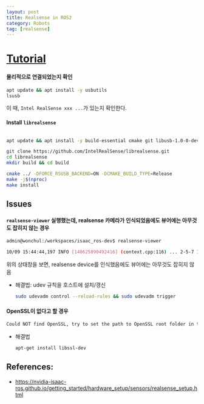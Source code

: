 ```yaml
---
layout: post
title: Realsense in ROS2
category: Robots
tag: [realsense]
---
```



# [Tutorial](https://nvidia-isaac-ros.github.io/getting_started/hardware_setup/sensors/realsense_setup.html)


#### 물리적으로 연결되었는지 확인

```sh
apt update && apt install -y usbutils
lsusb
```

이 때, `Intel RealSense xxx ...`가 있는지 확인한다.


#### Install `librealsense`
```sh

apt update && apt install -y build-essential cmake git libusb-1.0-0-dev pkg-config

git clone https://github.com/IntelRealSense/librealsense.git
cd librealsense
mkdir build && cd build

cmake ../ -DFORCE_RSUSB_BACKEND=ON -DCMAKE_BUILD_TYPE=Release
make -j$(nproc)
make install
```

## Issues

#### `realsense-viewer` 실행했는데, realsense 카메라가 인식되었음에도 뷰어에는 아무것도 잡히지 않는 경우

```sh
admin@wonchul:/workspaces/isaac_ros-dev$ realsense-viewer 

10/09 15:44:44,197 INFO [140625890492416] (context.cpp:116) ... 2-5-7 10/09 15:44:44,197 INFO [140625890492416] (context.cpp:128) Found 1 RealSense devices (0xff requested & 0xff from device-mask in settings)
```

위의 상태창을 보면, realsense device를 인식했음에도 뷰어에는 아무것도 잡히지 않음

* 해결법: udev 규칙을 호스트에 설치/갱신

    ```sh
    sudo udevadm control --reload-rules && sudo udevadm trigger
    ```


#### OpenSSL이 없다고 할 경우

```sh
Could NOT find OpenSSL, try to set the path to OpenSSL root folder in the system variable OPENSSL_ROOT_DIR (missing: OPENSSL_LIBRARIES  OPENSSL_INCLUDE_DIR)
```

* 해결법
    ```sh
    apt-get install libssl-dev
    ```


## References:

* https://nvidia-isaac-ros.github.io/getting_started/hardware_setup/sensors/realsense_setup.html
